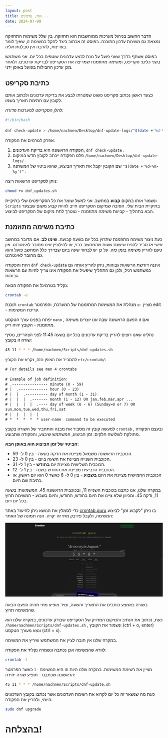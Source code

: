 ```yaml
---
layout: post
title: אוף, עדכונים...
date: 2024-07-09
---
```


הדבר החשוב בניהול מערכות ממוחשבות הוא תחזוקה. בין שלל משימות התחזוקה נמצאת גם משימת עדכון התוכנה. בפוסט זה אכתוב כיצד להקל במשימה זו, שאיך לומר בעדינות, להרבה אין סבלנות אליה.

בפוסט אשתף בדרך שאני פועל על מנת לבצע עדכונים שוטפים בכל יום. אני משתמש בשני כלים: סקריפט, ומשימה מתוזמנת שמריצה את הסקריפט לבדיקת עדכונים. ולאחר מכן עדכון החבילות בפועל באופן ידני.

## כתיבת סקריפט
כצעד ראשון נכתוב סקריפט פשוט שמטרתו לבצע את בדיקת עדכונים ולכתוב אותם לקובץ עם חתימת תאריך בשמו.

*להלן הסקריפט למערכות פדורה:*

```sh
#!/bin/bash

dnf check-update > /home/nachmen/Desktop/dnf-update-logs/"$(date +'%d-%m-%y')"
```

אפרק לגורמים את הפקודה:

1. הפקודה הראשונה היא בדיקת העדכונים, `dnf check-update` .
2. פלט הפקודה ייכתב לקובץ חדש במיקום `/home/nachmen/Desktop/dnf-update-logs/` .
3. שם הקובץ יקבל את תאריך הביצוע, שהוא ביטוי של המשתנה `"$(date +'%d-%m-%y')"` .

ניתן לסקריפט הרשאות ריצה:

```sh
chmod +x dnf_updates.sh
```

ונשמור אותו במקום **קבוע** במחשב. אני למשל שומר את כל הסקריפטים שלי בתיקיית `Scripts` בתיקיית הבית שלי. הסיבה שמיקום הסקריפט חייב להיות קבוע משום שבצעד הבא בתהליך - קביעת משימה מתוזמנת - נצטרך לתת מיקום של הסקריפט לביצוע.

## כתיבת משימה מתוזמנת
כעת ניצור משימה מתוזמנת שתרוץ בכל יום בשעה קבועה. **שימו לב**: אם מדובר במחשב אישי אז סביר להניח שישנם שעות שהמחשב כבוי, או לחילופין אינו מחובר לאינטרנט. אין טעם להריץ משימה בזמן כזה. על כן יש לבחור שעה ביום שבדרך כלל המחשב פועל והוא גם מחובר לאינטרנט.

היות והפקודה `dnf check-update` איננה דורשת הרשאות גבוהות, ניתן להריץ אותה גם כמשתמש רגיל, ולכן גם התהליך שיפעיל את הפקודה אינו צריך להיות עם הרשאות גבוהות. 

נקליד בטרמינל את הפקודה הבאה:

```sh
crontab -e
```

תוכנת `crontab` מנהלת את המשימות המתזמנות של המערכת, והפרמטר `e-` מציין edit - עריכת המשימות.

יפתח בפנינו עורך הטקסט `nano` , ואם זו הפעם הראשונה שבה אנו יוצרים משימה מתוזמנת - הקובץ יהיה ריק.

נחליט שאנו רוצים להריץ בדיקת עדכונים בכל יום בשעה 11:45 לפני הצהריים, נוסיף שורה זו בקובץ:

```sh
45 11 * * * /home/nachmen/Scripts/dnf-updates.sh
```

להסביר את הצופן הזה, נקרא את הקובץ `etc/crontab/`:

```
# For details see man 4 crontabs

# Example of job definition:
# .---------------- minute (0 - 59)
# |  .------------- hour (0 - 23)
# |  |  .---------- day of month (1 - 31)
# |  |  |  .------- month (1 - 12) OR jan,feb,mar,apr ...
# |  |  |  |  .---- day of week (0 - 6) (Sunday=0 or 7) OR sun,mon,tue,wed,thu,fri,sat
# |  |  |  |  |
# *  *  *  *  * user-name  command to be executed
```

למעשה קובץ זה מסביר את מבנה והתחביר של השורה בקובץ `crontab` , ובעצם הפקודה מחולקת לשלושה חלקים: זמן הביצוע, המשתמש שיבצע, והפקודה שתבוצע.

**הביטוי של זמן הביצוע הוא באופן הבא:**

* הכוכבית הראשונה משמאל מציינת את הדקה בשעה - בין 0 ל- 59.
* הכוכבית השנייה מציינת את השעה ביום - בין 0 ל- 23.
* הכוכבית השלישית מציינת יום **בחודש** - בין 1 ל- 31.
* הכוכבית הרביעית מציינת את החודש בשנה - בין 1 ל- 12.
* הכוכבית החמישית מציינת את היום **בשבוע** - בין 0 ל- 6 כאשר 0 הוא יום ראשון, או כתיבת שם היום.

במקרה שלנו, אנו כתבנו בכוכבית השנייה 11, ובכוכבית הראשונה 45. המשמעות: בשעה 11, ודקה 45. ומכיוון שלא ציינו את היום בחודש, החודש, והיום בשבוע - המשימה תרוץ בכל יום ויום.

כדי לסמלץ את הנושא ניתן להיעזר באתר [crontab.guru](https://crontab.guru/) בו ניתן "לקבוע זמן" לביצוע המשימה, ולקבל פידבק מתי זה יקרה. הנה תמונה של האתר:

![Crontab.guru](/assets/Crontab.guru.png)

בשורה באמצע כותבים את התאריך והשעה, ומיד מופיע מתי תהיה הפעם הבאה שהמשימה תרוץ.

כעת, נכתוב את הנתיב והמיקום המדויק של הסקריפט שבודק עדכונים,  במקרה שלנו הוא `/home/nachmen/Scripts/dnf-updates.sh` , ונשמור את הקובץ (ctrl + o, enter) ונצא מעורך הטקסט (ctrl + x).

במקרה שלנו אין חובה לציין את המשתמש שיריץ את המשימה.

לוודא שהמשימה אכן נכתבה ונשמרה נקליד את הפקודה:

```sh
crontab -l
```

כאשר הפרמטר `l-` מציין את רשימת המשימות. במקרה שלנו היות וזו היא המשימה הראשונה שכתבנו - תופיע שורה יחידה:

```sh
45 11 * * * /home/nachmen/Scripts/dnf-update.sh
```

כעת מה שנשאר זה כל יום לקרוא את רשימת העדכונים אשר נכתבו בקובץ העדכונים היומי, ולהריץ את הפקודה:

```sh
sudo dnf upgrade
```

# בהצלחה!
